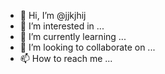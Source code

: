 - 👋 Hi, I’m @jjkjhij
- 👀 I’m interested in ...
- 🌱 I’m currently learning ...
- 💞️ I’m looking to collaborate on ...
- 📫 How to reach me ...

<!---
jjkjhij/jjkjhij is a ✨ special ✨ repository because its `README.md` (this file) appears on your GitHub profile.
You can click the Preview link to take a look at your changes.
--->
